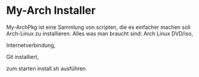 # My-Arch Installer
My-ArchPkg ist eine Sammlung von scripten, die es einfacher machen soll Arch-Linux zu installieren.
Alles was man braucht sind:
Arch Linux DVD/iso, 

Internetverbindung,

Git installiert,

zum starten install.sh ausführen
